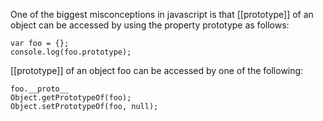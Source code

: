 One of the biggest misconceptions in javascript is that [[prototype]] of an object 
can be accessed by using the property prototype as follows:
~~~~
var foo = {};
console.log(foo.prototype);
~~~~

[[prototype]] of an object foo can be accessed by one of the following:
~~~~
foo.__proto__
Object.getPrototypeOf(foo); 
Object.setPrototypeOf(foo, null); 
~~~~ 